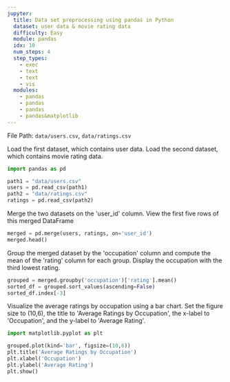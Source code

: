```yaml
---
jupyter:
  title: Data set preprocessing using pandas in Python
  dataset: user data & movie rating data
  difficulty: Easy
  module: pandas
  idx: 10
  num_steps: 4
  step_types:
    - exec
    - text
    - text
    - vis
  modules:
    - pandas
    - pandas
    - pandas
    - pandas&matplotlib
---
```


File Path: `data/users.csv`, `data/ratings.csv`

Load the first dataset, which contains user data. Load the second dataset, which contains movie rating data.
```python
import pandas as pd

path1 = "data/users.csv"
users = pd.read_csv(path1)
path2 = "data/ratings.csv"
ratings = pd.read_csv(path2)
```

Merge the two datasets on the 'user_id' column. View the first five rows of this merged DataFrame
```python
merged = pd.merge(users, ratings, on='user_id')
merged.head()
```

Group the merged dataset by the 'occupation' column and compute the mean of the 'rating' column for each group. Display the occupation with the third lowest rating.
```python
grouped = merged.groupby('occupation')['rating'].mean()
sorted_df = grouped.sort_values(ascending=False)
sorted_df.index[-3]
```

Visualize the average ratings by occupation using a bar chart. Set the figure size to (10,6), the title to 'Average Ratings by Occupation', the x-label to 'Occupation', and the y-label to 'Average Rating'.
```python
import matplotlib.pyplot as plt

grouped.plot(kind='bar', figsize=(10,6))
plt.title('Average Ratings by Occupation')
plt.xlabel('Occupation')
plt.ylabel('Average Rating')
plt.show()
```
